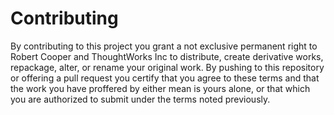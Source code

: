 Contributing
============

By contributing to this project you grant a not exclusive permanent right to Robert Cooper
and ThoughtWorks Inc to distribute, create derivative works, repackage, alter, or rename
your original work. By pushing to this repository or offering a pull request you certify
that you agree to these terms and that the work you have proffered by either mean is yours
alone, or that which you are authorized to submit under the terms noted previously.


